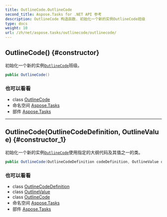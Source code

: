 ```yaml
---
title: OutlineCode.OutlineCode
second_title: Aspose.Tasks for .NET API 参考
description: OutlineCode 构造函数. 初始化一个新的实例OutlineCode班级
type: docs
weight: 10
url: /zh/net/aspose.tasks/outlinecode/outlinecode/
---
```

## OutlineCode() {#constructor}

初始化一个新的实例[`OutlineCode`](../)班级。

```csharp
public OutlineCode()
```

### 也可以看看

* class [OutlineCode](../)
* 命名空间 [Aspose.Tasks](../../outlinecode/)
* 部件 [Aspose.Tasks](../../../)

---

## OutlineCode(OutlineCodeDefinition, OutlineValue) {#constructor_1}

初始化一个新的实例[`OutlineCode`](../)使用指定的大纲代码及其值之一的类。

```csharp
public OutlineCode(OutlineCodeDefinition codeDefinition, OutlineValue outlineValue)
```

### 也可以看看

* class [OutlineCodeDefinition](../../outlinecodedefinition/)
* class [OutlineValue](../../outlinevalue/)
* class [OutlineCode](../)
* 命名空间 [Aspose.Tasks](../../outlinecode/)
* 部件 [Aspose.Tasks](../../../)


